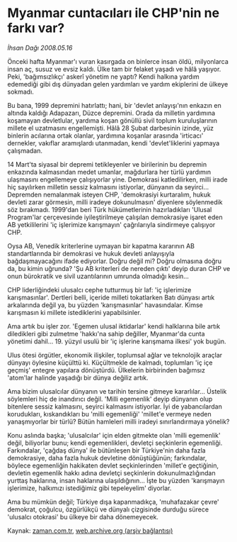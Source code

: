 # Myanmar  cuntacıları ile CHP'nin ne farkı var?

*İhsan Dağı 2008.05.16*

<tr><td class="metin" colspan="2" style="padding-top: 20px; padding-left: 5px; padding-right: 10px;">Önceki hafta Myanmar'ı vuran kasırgada on binlerce insan öldü, milyonlarca insan aç, susuz ve evsiz kaldı. Ülke tam bir felaket yaşadı ve hâlâ yaşıyor. Peki, 'bağımsızlıkçı' askerî yönetim ne yaptı? Kendi halkına yardım edemediği gibi dış dünyadan gelen yardımları ve yardım ekiplerini de ülkeye sokmadı.</td></tr><tr><td class="metin" colspan="2" style="padding-top: 20px; padding-left: 5px; padding-right: 10px;"><p>Bu bana, 1999 depremini hatırlattı; hani, bir 'devlet anlayışı'nın enkazın en altında kaldığı Adapazarı, Düzce depremini. Orada da milletin yardımına koşamayan devletlular, yardıma koşan gönüllü sivil toplum kuruluşlarının millete el uzatmasını engellemişti. Hâlâ 28 Şubat darbesinin izinde, yüz binlerin acılarına ortak olanlar, yardımına koşanlar arasında 'irticacı' dernekler, vakıflar aramışlardı utanmadan, kendi 'devlet'liklerini yapmaya çalışmadan. 
<p>14 Mart'ta siyasal bir depremi tetikleyenler ve birilerinin bu depremin enkazında kalmasından medet umanlar, mağdurlara her türlü yardımın ulaşmasını engellemeye çalışıyorlar yine. Demokrasi katledilirken, milli irade hiç sayılırken milletin sessiz kalmasını istiyorlar, dünyanın da seyirci... Depremden nemalanmak isteyen CHP, 'demokrasiyi kurtaralım, hukuk devleti zarar görmesin, milli iradeye dokunulmasın' diyenlere söylenmedik söz bırakmadı. 1999'dan beri Türk hükümetlerinin hazırladıkları 'Ulusal Program'lar çerçevesinde iyileştirilmeye çalışılan demokrasiye işaret eden AB yetkililerini 'iç işlerimize karışmayın' çağrılarıyla sindirmeye çalışıyor CHP. 
<p>Oysa AB, Venedik kriterlerine uymayan bir kapatma kararının AB standartlarında bir demokrasi ve hukuk devleti anlayışıyla bağdaşmayacağını ifade ediyorlar. Doğru değil mi? Doğru olmasına doğru da, bu kimin uğrunda? 'Şu AB kriterleri de nereden çıktı' deyip duran CHP ve onun bürokratik ve sivil uzantılarının umrunda olmadığı kesin...
<p>CHP liderliğindeki ulusalcı cephe tutturmuş bir laf: 'iç işlerimize karışmasınlar'. Dertleri belli, içeride milleti tokatlarken Batı dünyası artık arkalarında değil ya, bu yüzden 'karışmasınlar' havasındalar. Kimse karışmasın ki millete istediklerini yapabilsinler.
<p>Ama artık bu işler zor. 'Egemen ulusal iktidarlar' kendi halklarına bile artık diledikleri gibi zulmetme 'hakkı'na sahip değiller, Myanmar'da cunta yönetimi dahil... 19. yüzyıl usulü bir 'iç işlerine karışmama ilkesi' yok bugün.
<p>Ulus ötesi örgütler, ekonomik ilişkiler, toplumsal ağlar ve teknolojik araçlar dünyayı öylesine küçülttü ki. Küçültmekle de kalmadı, toplumları 'iç içe geçmiş' entegre yapılara dönüştürdü. Ülkelerin birbirinden bağımsız 'atom'lar halinde yaşadığı bir dünya değiliz artık. 
<p>Ama bizim ulusalcılar dünyanın ve tarihin tersine gitmeye kararlılar... Üstelik söylemleri hiç de inandırıcı değil. 'Milli egemenlik' deyip dünyanın olup bitenlere sessiz kalmasını, seyirci kalmasını istiyorlar. İyi de yabancılardan korudukları, kıskandıkları bu 'milli egemenliği' 'millet'e vermeye neden yanaşmıyorlar bir türlü? Bütün hamleleri milli iradeyi sınırlandırmaya yönelik?
<p>Konu aslında başka; 'ulusalcılar' için elden gitmekte olan 'milli egemenlik' değil, biliyorlar bunu; kendi egemenlikleri, devletçi seçkinlerin egemenliği. Farkındalar, 'çağdaş dünya' ile bütünleşen bir Türkiye'nin daha fazla demokrasiye, daha fazla hukuk devletine dönüştüğünün; farkındalar, böylece egemenliğin hakikaten devlet seçkinlerinden 'millet'e geçtiğinin, devletin egemenlik hakkı adına devletçi seçkinlerin dokunulmazlığından yurttaş haklarına, insan haklarına ulaşıldığının... İşte bu yüzden 'karışmayın işlerimize, halkımızı istediğimiz gibi tepeleyelim' diyorlar.
<p>Ama bu mümkün değil; Türkiye dışa kapanmadıkça, 'muhafazakar çevre' demokrat, çoğulcu, özgürlükçü ve dünyalı çizgisinde durduğu sürece 'ulusalcı otokrasi' bu ülkeye bir daha dönemeyecek.<br/></p></p></p></p></p></p></p></p></p></td></tr>

Kaynak: [zaman.com.tr](http://zaman.com.tr/yazar.do?yazino=690032), [web.archive.org (arşiv bağlantısı)](http://web.archive.org/web/20080804185332/http://www.zaman.com.tr:80/yazar.do?yazino=690032)
